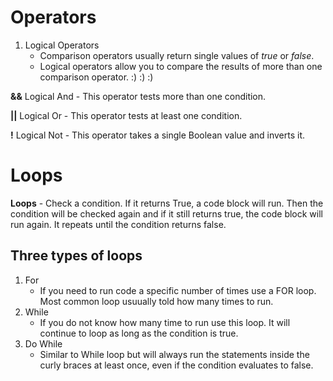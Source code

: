# Operators

1. Logical Operators
   - Comparison operators usually return single values of _true_ or _false_.
   - Logical operators allow you to compare the results of more than one comparison operator. :) :) :)

**&&** Logical And - This operator tests more than one condition.

**||** Logical Or - This operator tests at least one condition.

**!** Logical Not - This operator takes a single Boolean value and inverts it.

# Loops

**Loops** - Check a condition. If it returns True, a code block will run. Then the condition will be checked again and if it still returns true, the code block will run again. It repeats until the condition returns false.

## Three types of loops

1. For
   - If you need to run code a specific number of times use a FOR loop. Most common loop usuually told how many times to run.
1. While
   - If you do not know how many time to run use this loop. It will continue to loop as long as the condition is true.
1. Do While
   - Similar to While loop but will always run the statements inside the curly braces at least once, even if the condition evaluates to false.
